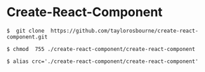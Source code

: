 # Create-React-Component

`$  git clone  https://github.com/taylorosbourne/create-react-component.git`

`$ chmod  755 ./create-react-component/create-react-component`

`$ alias crc='./create-react-component/create-react-component'`